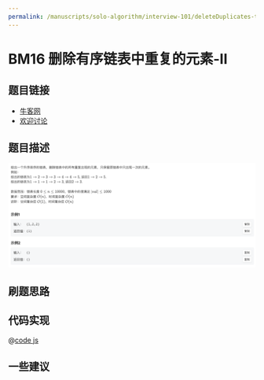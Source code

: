 ```yaml
---
permalink: /manuscripts/solo-algorithm/interview-101/deleteDuplicates-two.html
---
```

# BM16 删除有序链表中重复的元素-II

## 题目链接

- [牛客网](https://www.nowcoder.com/share/jump/8484115461694841743148)
- [欢迎讨论]()

## 题目描述

![反转链表.png](../images/deleteDuplicates-2.png)

## 刷题思路

## 代码实现

@[code js](@code/algorithm/interview-101/deleteDuplicates-2.js)

## 一些建议
